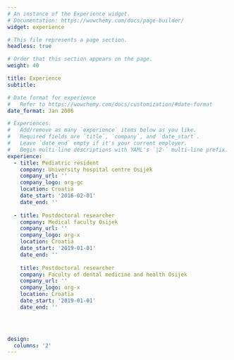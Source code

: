 ```yaml
---
# An instance of the Experience widget.
# Documentation: https://wowchemy.com/docs/page-builder/
widget: experience

# This file represents a page section.
headless: true

# Order that this section appears on the page.
weight: 40

title: Experience
subtitle:

# Date format for experience
#   Refer to https://wowchemy.com/docs/customization/#date-format
date_format: Jan 2006

# Experiences.
#   Add/remove as many `experience` items below as you like.
#   Required fields are `title`, `company`, and `date_start`.
#   Leave `date_end` empty if it's your current employer.
#   Begin multi-line descriptions with YAML's `|2-` multi-line prefix.
experience:
  - title: Pediatric resident
    company: University hospital centre Osijek
    company_url: ''
    company_logo: org-gc
    location: Croatia
    date_start: '2016-02-01'
    date_end: ''
        
  - title: Postdoctoral researcher
    company: Medical faculty Osijek
    company_url: ''
    company_logo: org-x
    location: Croatia
    date_start: '2019-01-01'
    date_end: ''
    
    title: Postdoctoral researcher
    company: Faculty of dental medicine and health Osijek
    company_url: ''
    company_logo: org-x
    location: Croatia
    date_start: '2019-01-01'
    date_end: ''
    



design:
  columns: '2'
---
```



